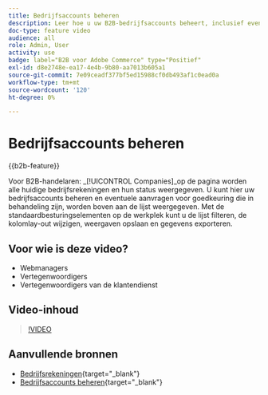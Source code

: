 ```yaml
---
title: Bedrijfsaccounts beheren
description: Leer hoe u uw B2B-bedrijfsaccounts beheert, inclusief eventuele hangende goedkeuringsaanvragen.
doc-type: feature video
audience: all
role: Admin, User
activity: use
badge: label="B2B voor Adobe Commerce" type="Positief"
exl-id: d8e2748e-ea17-4e4b-9b80-aa7013b605a1
source-git-commit: 7e09ceadf377bf5ed15988cf0db493af1c0ead0a
workflow-type: tm+mt
source-wordcount: '120'
ht-degree: 0%

---
```


# Bedrijfsaccounts beheren

{{b2b-feature}}

Voor B2B-handelaren: _[!UICONTROL Companies]_op de pagina worden alle huidige bedrijfsrekeningen en hun status weergegeven. U kunt hier uw bedrijfsaccounts beheren en eventuele aanvragen voor goedkeuring die in behandeling zijn, worden boven aan de lijst weergegeven. Met de standaardbesturingselementen op de werkplek kunt u de lijst filteren, de kolomlay-out wijzigen, weergaven opslaan en gegevens exporteren.

## Voor wie is deze video?

- Webmanagers
- Vertegenwoordigers
- Vertegenwoordigers van de klantendienst

## Video-inhoud

>[!VIDEO](https://video.tv.adobe.com/v/344447?quality=12&learn=on)

## Aanvullende bronnen

- [Bedrijfsrekeningen](https://experienceleague.adobe.com/docs/commerce-admin/b2b/companies/account-companies.html){target="_blank"}
- [Bedrijfsaccounts beheren](https://experienceleague.adobe.com/docs/commerce-admin/b2b/companies/account-company-manage.html){target="_blank"}
